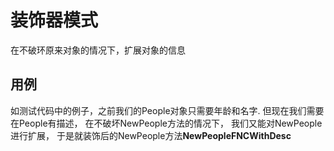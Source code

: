 # 装饰器模式
在不破环原来对象的情况下，扩展对象的信息

## 用例
如测试代码中的例子，之前我们的People对象只需要年龄和名字. 但现在我们需要在People有描述， 在不破坏NewPeople方法的情况下， 我们又能对NewPeople进行扩展， 于是就装饰后的NewPeople方法**NewPeopleFNCWithDesc**